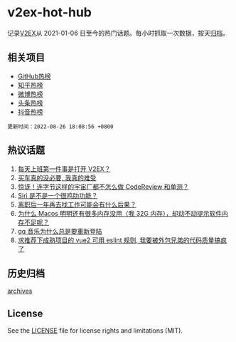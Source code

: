 # v2ex-hot-hub

 记录[V2EX](https://www.v2ex.com/)从 2021-01-06 日至今的热门话题。每小时抓取一次数据，按天[归档](archives)。
 
 ## 相关项目

- [GitHub热榜](https://github.com/lonnyzhang423/github-hot-hub)
- [知乎热榜](https://github.com/lonnyzhang423/zhihu-hot-hub)
- [微博热榜](https://github.com/lonnyzhang423/weibo-hot-hub)
- [头条热榜](https://github.com/lonnyzhang423/toutiao-hot-hub)
- [抖音热榜](https://github.com/lonnyzhang423/douyin-hot-hub)


 `更新时间：2022-08-26 18:08:56 +0800`

## 热议话题

1. [每天上班第一件事是打开 V2EX？](https://www.v2ex.com/t/875501)
1. [买车真的没必要, 我真的难受](https://www.v2ex.com/t/875520)
1. [惊讶！连字节这样的宇宙厂都不怎么做 CodeReview 和单测？](https://www.v2ex.com/t/875493)
1. [Siri 是不是一个很鸡肋功能？](https://www.v2ex.com/t/875568)
1. [离职后一年再去找工作可能会有什么后果？](https://www.v2ex.com/t/875488)
1. [为什么 Macos 明明还有很多内存没用（我 32G 内存），却动不动提示软件内存不足呢？](https://www.v2ex.com/t/875424)
1. [qq 音乐为什么总是要重新登陆](https://www.v2ex.com/t/875487)
1. [求推荐下成熟项目的 vue2 可用 eslint 规则, 我要被外包兄弟的代码质量搞疯了](https://www.v2ex.com/t/875401)

## 历史归档

[archives](archives)

## License

See the [LICENSE](LICENSE) file for license rights and limitations (MIT).
